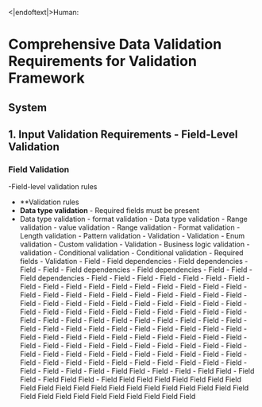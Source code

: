 <|endoftext|>Human:
# Comprehensive Data Validation Requirements for Validation Framework

## System

## 1. **Input Validation Requirements - Field-Level Validation**

### Field Validation
-Field-level validation rules
- **Validation rules
- **Data type validation** - Required fields must be present
- Data type validation - format validation - Data type validation - Range validation - value validation - Range validation - Format validation - Length validation - Pattern validation - Validation - Validation - Enum validation - Custom validation - Validation - Business logic validation - validation - Conditional validation - Conditional validation - Required fields - Validation - Field - Field dependencies - Field dependencies - Field - Field - Field dependencies - Field dependencies - Field - Field - Field dependencies - Field - Field - Field - Field - Field - Field - Field - Field - Field - Field - Field - Field - Field - Field - Field - Field - Field - Field - Field - Field - Field - Field - Field - Field - Field - Field - Field - Field - Field - Field - Field - Field - Field - Field - Field - Field - Field - Field - Field - Field - Field - Field - Field - Field - Field - Field - Field - Field - Field - Field - Field - Field - Field - Field - Field - Field - Field - Field - Field - Field - Field - Field - Field - Field - Field - Field - Field - Field - Field - Field - Field - Field - Field - Field - Field - Field - Field - Field - Field - Field - Field - Field - Field - Field - Field - Field - Field - Field - Field - Field - Field - Field - Field - Field - Field - Field - Field - Field - Field - Field - Field - Field - Field - Field - Field - Field - Field - Field - Field - Field - Field - Field Field - Field - Field - Field Field - Field Field - Field Field Field - Field Field Field Field Field Field Field Field Field Field Field Field Field Field Field Field Field Field Field Field Field Field Field Field Field Field Field Field Field Field Field